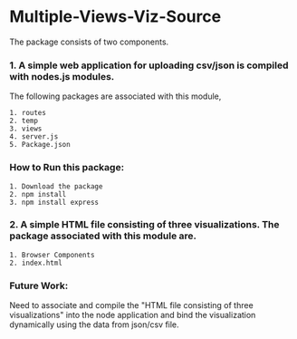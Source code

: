 # Multiple-Views-Viz-Source
The package consists of two components.
### 1. A simple web application for uploading csv/json is compiled with nodes.js modules.
The following packages are associated with this module,
```
1. routes
2. temp
3. views
4. server.js
5. Package.json
```

### How to Run this package:

```
1. Download the package
2. npm install
3. npm install express
```

### 2. A simple HTML file consisting of three visualizations. The package associated with this module are.
```
1. Browser Components 
2. index.html
```

### Future Work:
Need to associate and compile the "HTML file consisting of three visualizations" into the node application and bind the visualization dynamically using the data from json/csv file.
